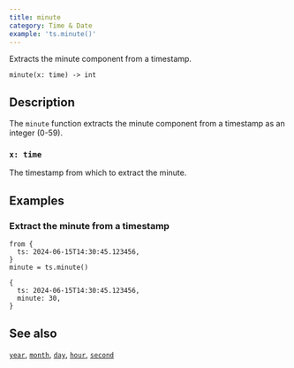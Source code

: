 ```yaml
---
title: minute
category: Time & Date
example: 'ts.minute()'
---
```


Extracts the minute component from a timestamp.

```tql
minute(x: time) -> int
```

## Description

The `minute` function extracts the minute component from a timestamp as an
integer (0-59).

### `x: time`

The timestamp from which to extract the minute.

## Examples

### Extract the minute from a timestamp

```tql
from {
  ts: 2024-06-15T14:30:45.123456,
}
minute = ts.minute()
```

```tql
{
  ts: 2024-06-15T14:30:45.123456,
  minute: 30,
}
```

## See also

[`year`](/reference/functions/year),
[`month`](/reference/functions/month),
[`day`](/reference/functions/day),
[`hour`](/reference/functions/hour),
[`second`](/reference/functions/second)
